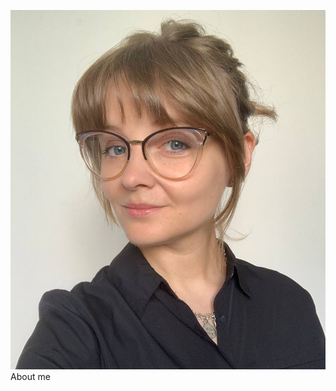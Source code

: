 ![Header](https://github.com/alizaveta/alizaveta/blob/main/assets/%D1%80%D0%B5%D0%B7%D1%8E%D0%BC%D0%B5.jpg)
About me
